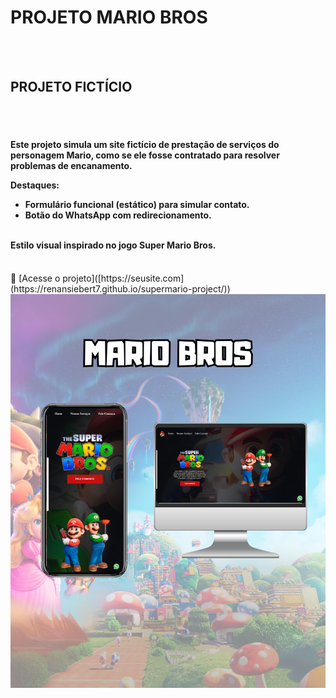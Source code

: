 <h1> PROJETO MARIO BROS </h1>
<br>
<br>
<h2> PROJETO FICTÍCIO</h2>
<br>
<br>
<h4> Este projeto simula um site fictício de prestação de serviços do personagem Mario, como se ele fosse contratado para resolver problemas de encanamento.

Destaques:
  <ul>
    <li>Formulário funcional (estático) para simular contato.</li>
    <li>Botão do WhatsApp com redirecionamento.</li>
  </ul>
<br>
Estilo visual inspirado no jogo Super Mario Bros.</h4>
<br>
🔗 [Acesse o projeto]([https://seusite.com](https://renansiebert7.github.io/supermario-project/))

<img src="https://github.com/renansiebert7/supermario-project/blob/main/img/MARIO%20BROSS.png?raw=true"/>
